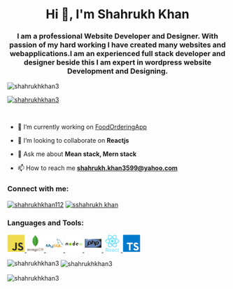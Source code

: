 <h1 align="center">Hi 👋, I'm Shahrukh Khan</h1>
<h3 align="center">I am a professional Website Developer and Designer. With passion of my hard working I have created many websites and webapplications.I am an experienced full stack developer and designer beside this I am expert in wordpress website Development and Designing.</h3>

<p align="left"> <img src="https://komarev.com/ghpvc/?username=shahrukhkhan3&label=Profile%20views&color=0e75b6&style=flat" alt="shahrukhkhan3" /> </p>

<p align="left"> <a href="https://github.com/ryo-ma/github-profile-trophy"><img src="https://github-profile-trophy.vercel.app/?username=shahrukhkhan3" alt="shahrukhkhan3" /></a> </p>

<p align="left"> <a href="https://twitter.com/" target="blank"><img src="https://img.shields.io/twitter/follow/?logo=twitter&style=for-the-badge" alt="" /></a> </p>

- 🔭 I’m currently working on [FoodOrderingApp](http://srkkhan.herokuapp.com/)

- 👯 I’m looking to collaborate on **Reactjs**

- 💬 Ask me about **Mean stack, Mern stack**

- 📫 How to reach me **shahrukh.khan3599@yahoo.com**

<h3 align="left">Connect with me:</h3>
<p align="left">
<a href="https://linkedin.com/in/shahrukhkhan112" target="blank"><img align="center" src="https://raw.githubusercontent.com/rahuldkjain/github-profile-readme-generator/master/src/images/icons/Social/linked-in-alt.svg" alt="shahrukhkhan112" height="30" width="40" /></a>
<a href="https://fb.com/sshahrukh khan" target="blank"><img align="center" src="https://raw.githubusercontent.com/rahuldkjain/github-profile-readme-generator/master/src/images/icons/Social/facebook.svg" alt="sshahrukh khan" height="30" width="40" /></a>
</p>

<h3 align="left">Languages and Tools:</h3>
<p align="left"> <a href="https://developer.mozilla.org/en-US/docs/Web/JavaScript" target="_blank" rel="noreferrer"> <img src="https://raw.githubusercontent.com/devicons/devicon/master/icons/javascript/javascript-original.svg" alt="javascript" width="40" height="40"/> </a> <a href="https://www.mongodb.com/" target="_blank" rel="noreferrer"> <img src="https://raw.githubusercontent.com/devicons/devicon/master/icons/mongodb/mongodb-original-wordmark.svg" alt="mongodb" width="40" height="40"/> </a> <a href="https://www.mysql.com/" target="_blank" rel="noreferrer"> <img src="https://raw.githubusercontent.com/devicons/devicon/master/icons/mysql/mysql-original-wordmark.svg" alt="mysql" width="40" height="40"/> </a> <a href="https://nodejs.org" target="_blank" rel="noreferrer"> <img src="https://raw.githubusercontent.com/devicons/devicon/master/icons/nodejs/nodejs-original-wordmark.svg" alt="nodejs" width="40" height="40"/> </a> <a href="https://www.php.net" target="_blank" rel="noreferrer"> <img src="https://raw.githubusercontent.com/devicons/devicon/master/icons/php/php-original.svg" alt="php" width="40" height="40"/> </a> <a href="https://reactjs.org/" target="_blank" rel="noreferrer"> <img src="https://raw.githubusercontent.com/devicons/devicon/master/icons/react/react-original-wordmark.svg" alt="react" width="40" height="40"/> </a> <a href="https://www.typescriptlang.org/" target="_blank" rel="noreferrer"> <img src="https://raw.githubusercontent.com/devicons/devicon/master/icons/typescript/typescript-original.svg" alt="typescript" width="40" height="40"/> </a> </p>

<p><img align="left" src="https://github-readme-stats.vercel.app/api/top-langs?username=shahrukhkhan3&show_icons=true&locale=en&layout=compact" alt="shahrukhkhan3" /></p>

<p>&nbsp;<img align="center" src="https://github-readme-stats.vercel.app/api?username=shahrukhkhan3&show_icons=true&locale=en" alt="shahrukhkhan3" /></p>

<p><img align="center" src="https://github-readme-streak-stats.herokuapp.com/?user=shahrukhkhan3&" alt="shahrukhkhan3" /></p>
